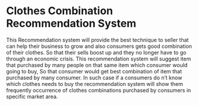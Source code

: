 # Clothes Combination Recommendation System

This Recommendation system will provide the best technique to seller that can help their business to grow and also consumers gets good combination of their clothes.
So that their sells boost up and they no longer have to go through an economic crisis. This recommendation system will suggest item that purchased by many people on
that same item which consumer would going to buy, So that consumer would get best combination of item that purchased by many consumer. In such case if a consumers do
n’t know which clothes needs to buy the recommendation system will show them frequently occurrence of clothes combinations purchased by consumers in specific market
area.



